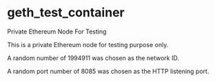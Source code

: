 # geth_test_container
Private Ethereum Node For Testing

This is a private Ethereum node for testing purpose only. 

A random number of 1994911 was chosen as the network ID.

A random port number of 8085 was chosen as the HTTP listening port. 
